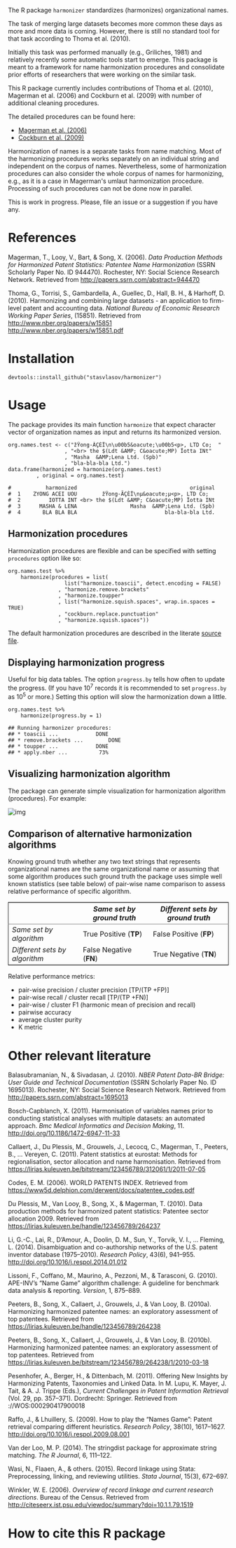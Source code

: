 The R package `harmonizer` standardizes (harmonizes) organizational names.

The task of merging large datasets becomes more common these days as more and more data is coming. However, there is still no standard tool for that task according to Thoma et al. (2010).

Initially this task was performed manually (e.g., Griliches, 1981) and relatively recently some automatic tools start to emerge. This package is meant to a framework for name harmonization procedures and consolidate prior efforts of researchers that were working on the similar task.

This R package currently includes contributions of Thoma et al. (2010), Magerman et al. (2006) and Cockburn et al. (2009) with number of additional cleaning procedures.

The detailed procedures can be found here:

-   [Magerman et al. (2006)](res/magerman.code.md)
-   [Cockburn et al. (2009)](res/cockburn.code.md)

Harmonization of names is a separate tasks from name matching. Most of the harmonizing procedures works separately on an individual string and independent on the corpus of names. Nevertheless, some of harmonization procedures can also consider the whole corpus of names for harmonizing, e.g., as it is a case in Magerman's umlaut harmonization procedure. Processing of such procedures can not be done now in parallel.

This is work in progress. Please, file an issue or a suggestion if you have any.


# References

Magerman, T., Looy, V., Bart, & Song, X. (2006). *Data Production Methods for Harmonized Patent Statistics: Patentee Name Harmonization* (SSRN Scholarly Paper No. ID 944470). Rochester, NY: Social Science Research Network. Retrieved from <http://papers.ssrn.com/abstract=944470>

Thoma, G., Torrisi, S., Gambardella, A., Guellec, D., Hall, B. H., & Harhoff, D. (2010). Harmonizing and combining large datasets - an application to firm-level patent and accounting data. *National Bureau of Economic Research Working Paper Series*, (15851). Retrieved from <http://www.nber.org/papers/w15851> <http://www.nber.org/papers/w15851.pdf>


# Installation

    devtools::install_github("stasvlasov/harmonizer")


# Usage

The package provides its main function `harmonize` that expect character vector of organization names as input and returns its harmonized version.

    org.names.test <- c("žŸong-ÃÇÈÏ\n\u00b5&oacute;\u00b5<p>, LTD Co;  "
                      , "<br> the $(Ldt &AMP; C&oacute;MP) Ïotta INt"
                      , "Masha  &AMP;Lena Ltd. (Spb)"
                      , "bla-bla-bla Ltd.")
    data.frame(harmonized = harmonize(org.names.test)
             , original = org.names.test)
    
    #           harmonized                                    original
    #  1    ZYONG ACEI UOU        žŸong-ÃÇÈÏ\nµ&oacute;µ<p>, LTD Co;  
    #  2         IOTTA INT <br> the $(Ldt &AMP; C&oacute;MP) Ïotta INt
    #  3      MASHA & LENA                 Masha  &AMP;Lena Ltd. (Spb)
    #  4       BLA BLA BLA                            bla-bla-bla Ltd.


## Harmonization procedures

Harmonization procedures are flexible and can be specified with setting `procedures` option like so:

    org.names.test %>%
        harmonize(procedures = list(
                      list("harmonize.toascii", detect.encoding = FALSE)
                    , "harmonize.remove.brackets"
                    , "harmonize.toupper"
                    , list("harmonize.squish.spaces", wrap.in.spaces = TRUE)
                    , "cockburn.replace.punctuation"
                    , "harmonize.squish.spaces"))

The default harmonization procedures are described in the literate [source file](harmonizer.src.md).


## Displaying harmonization progress

Useful for big data tables. The option `progress.by` tells how often to update the progress. (If you have 10<sup>7</sup> records it is recommended to set `progress.by` as 10<sup>5</sup> or more.) Setting this option will slow the harmonization down a little.

    org.names.test %>%
        harmonize(progress.by = 1)
    
    ## Running harmonizer procedures:
    ## * toascii ...			DONE
    ## * remove.brackets ...		DONE
    ## * toupper ...			DONE
    ## * apply.nber ...			 73%


## Visualizing harmonization algorithm

The package can generate simple visualization for harmonization algorithm (procedures). For example:

![img](./img/harmonization.png)


## Comparison of alternative harmonization algorithms

Knowing ground truth whether any two text strings that represents organizational names are the same organizational name or assuming that some algorithm produces such ground truth the package uses simple well known statistics (see table below) of pair-wise name comparison to assess relative performance of specific algorithm.

<table border="2" cellspacing="0" cellpadding="6" rules="groups" frame="hsides">


<colgroup>
<col  class="org-left" />

<col  class="org-left" />

<col  class="org-left" />
</colgroup>
<thead>
<tr>
<th scope="col" class="org-left">&#xa0;</th>
<th scope="col" class="org-left"><i>Same set by ground truth</i></th>
<th scope="col" class="org-left"><i>Different sets by ground truth</i></th>
</tr>
</thead>

<tbody>
<tr>
<td class="org-left"><i>Same set by algorithm</i></td>
<td class="org-left">True Positive (<b>TP</b>)</td>
<td class="org-left">False Positive (<b>FP</b>)</td>
</tr>


<tr>
<td class="org-left"><i>Different sets by algorithm</i></td>
<td class="org-left">False Negative (<b>FN</b>)</td>
<td class="org-left">True Negative (<b>TN</b>)</td>
</tr>
</tbody>
</table>

Relative performance metrics:

-   pair-wise precision / cluster precision [TP/(TP +FP)]
-   pair-wise recall / cluster recall [TP/(TP +FN)]
-   pair-wise / cluster F1 (harmonic mean of precision and recall)
-   pairwise accuracy
-   average cluster purity
-   K metric


# Other relevant literature

Balasubramanian, N., & Sivadasan, J. (2010). *NBER Patent Data-BR Bridge: User Guide and Technical Documentation* (SSRN Scholarly Paper No. ID 1695013). Rochester, NY: Social Science Research Network. Retrieved from <http://papers.ssrn.com/abstract=1695013>

Bosch-Capblanch, X. (2011). Harmonisation of variables names prior to conducting statistical analyses with multiple datasets: an automated approach. *Bmc Medical Informatics and Decision Making*, 11. <http://doi.org/10.1186/1472-6947-11-33>

Callaert, J., Du Plessis, M., Grouwels, J., Lecocq, C., Magerman, T., Peeters, B., … Vereyen, C. (2011). Patent statistics at eurostat: Methods for regionalisation, sector allocation and name harmonisation. Retrieved from <https://lirias.kuleuven.be/bitstream/123456789/312061/1/2011-07-05>

Codes, E. M. (2006). WORLD PATENTS INDEX. Retrieved from <https://www5d.delphion.com/derwent/docs/patentee_codes.pdf>

Du Plessis, M., Van Looy, B., Song, X., & Magerman, T. (2010). Data production methods for harmonized patent statistics: Patentee sector allocation 2009. Retrieved from <https://lirias.kuleuven.be/handle/123456789/264237>

Li, G.-C., Lai, R., D’Amour, A., Doolin, D. M., Sun, Y., Torvik, V. I., … Fleming, L. (2014). Disambiguation and co-authorship networks of the U.S. patent inventor database (1975–2010). *Research Policy*, 43(6), 941–955. <http://doi.org/10.1016/j.respol.2014.01.012>

Lissoni, F., Coffano, M., Maurino, A., Pezzoni, M., & Tarasconi, G. (2010). APE-INV’s “Name Game” algorithm challenge: A guideline for benchmark data analysis & reporting. *Version*, 1, 875–889.

Peeters, B., Song, X., Callaert, J., Grouwels, J., & Van Looy, B. (2010a). Harmonizing harmonized patentee names: an exploratory assessment of top patentees. Retrieved from <https://lirias.kuleuven.be/handle/123456789/264238>

Peeters, B., Song, X., Callaert, J., Grouwels, J., & Van Looy, B. (2010b). Harmonizing harmonized patentee names: an exploratory assessment of top patentees. Retrieved from <https://lirias.kuleuven.be/bitstream/123456789/264238/1/2010-03-18>

Pesenhofer, A., Berger, H., & Dittenbach, M. (2011). Offering New Insights by Harmonizing Patents, Taxonomies and Linked Data. In M. Lupu, K. Mayer, J. Tait, & A. J. Trippe (Eds.), *Current Challenges in Patent Information Retrieval* (Vol. 29, pp. 357–371). Dordrecht: Springer. Retrieved from ://WOS:000290417900018

Raffo, J., & Lhuillery, S. (2009). How to play the “Names Game”: Patent retrieval comparing different heuristics. *Research Policy*, 38(10), 1617–1627. <http://doi.org/10.1016/j.respol.2009.08.001>

Van der Loo, M. P. (2014). The stringdist package for approximate string matching. *The R Journal*, 6, 111–122.

Wasi, N., Flaaen, A., & others. (2015). Record linkage using Stata: Preprocessing, linking, and reviewing utilities. *Stata Journal*, 15(3), 672–697.

Winkler, W. E. (2006). *Overview of record linkage and current research directions*. Bureau of the Census. Retrieved from <http://citeseerx.ist.psu.edu/viewdoc/summary?doi=10.1.1.79.1519>


# How to cite this R package

